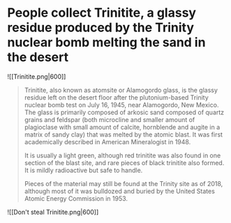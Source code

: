 # People collect Trinitite, a glassy residue produced by the Trinity nuclear bomb melting the sand in the desert

![[Trinitite.png|600]]

> Trinitite, also known as atomsite or Alamogordo glass, is the glassy residue left on the desert floor after the plutonium-based Trinity nuclear bomb test on July 16, 1945, near Alamogordo, New Mexico. The glass is primarily composed of arkosic sand composed of quartz grains and feldspar (both microcline and smaller amount of plagioclase with small amount of calcite, hornblende and augite in a matrix of sandy clay) that was melted by the atomic blast. It was first academically described in American Mineralogist in 1948.
> 
> It is usually a light green, although red trinitite was also found in one section of the blast site, and rare pieces of black trinitite also formed. It is mildly radioactive but safe to handle.
>
> Pieces of the material may still be found at the Trinity site as of 2018, although most of it was bulldozed and buried by the United States Atomic Energy Commission in 1953.

![[Don't steal Trinitite.png|600]]